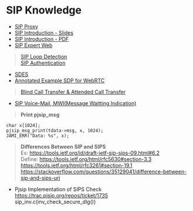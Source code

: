 # SIP Knowledge

- [SIP Proxy](https://github.com/MingruiZhangW/Useful-Function-Database/blob/master/SIP/SIP_Proxy.md)
- [SIP Introduction - Slides](https://github.com/MingruiZhangW/Useful-Function-Database/blob/master/SIP/indroductiontosippublished-160410122633.pdf)
- [SIP Introduction - PDF](https://github.com/MingruiZhangW/Useful-Function-Database/blob/master/SIP/session_initiation_protocol_tutorial.pdf)
- [SIP Expert Web](https://andrewjprokop.wordpress.com/)
> [SIP Loop Detection](https://andrewjprokop.wordpress.com/2014/03/26/sip-loop-detection-will-it-go-round-in-circles/)<br>
> [SIP Authentication](https://andrewjprokop.wordpress.com/2015/01/27/understanding-sip-authentication/)
- [SDES](https://en.wikipedia.org/wiki/SDES)<br>
- [Annotated Example SDP for WebRTC](https://tools.ietf.org/id/draft-ietf-rtcweb-sdp-08.html#rfc.section.5.2.8)<br>
> [Blind Call Transfer & Attended Call Transfer](https://help.masierotechgroup.com/hc/en-us/articles/115013090548-What-is-the-difference-between-blind-and-attended-transfer-)<br>

- [SIP Voice-Mail, MWI(Message Waitting Indication)](https://github.com/MingruiZhangW/Useful-Function-Database/blob/master/SIP/sip_MWI.md)<br>

> **Print pjsip_msg**
```
char x[1024];
pjsip_msg_print(tdata->msg, x, 1024);
JAMI_ERR("Data: %s", x);
```

> **Differences Between SIP and SIPS** <br>
Ex: https://tools.ietf.org/id/draft-ietf-sip-sips-09.html#6.2<br>
Define: https://tools.ietf.org/html/rfc5630#section-3.3<br>
https://tools.ietf.org/html/rfc3261#section-19.1<br>
https://stackoverflow.com/questions/35129041/difference-between-sip-and-sips-uri

- Pjsip Implementation of SIPS Check
https://trac.pjsip.org/repos/ticket/1735<br>
sip_inv.c(inv_check_secure_dlg())
